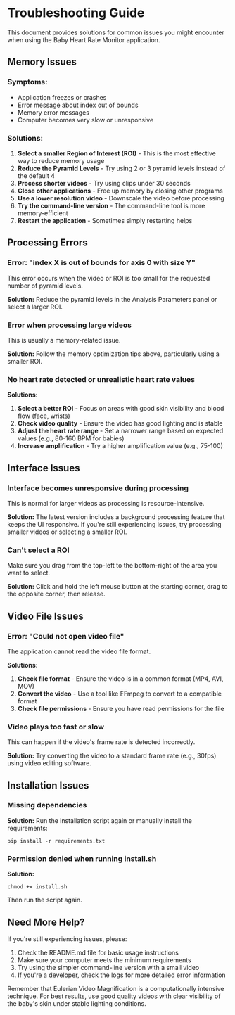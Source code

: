 # Troubleshooting Guide

This document provides solutions for common issues you might encounter when using the Baby Heart Rate Monitor application.

## Memory Issues

### Symptoms:
- Application freezes or crashes
- Error message about index out of bounds
- Memory error messages
- Computer becomes very slow or unresponsive

### Solutions:
1. **Select a smaller Region of Interest (ROI)** - This is the most effective way to reduce memory usage
2. **Reduce the Pyramid Levels** - Try using 2 or 3 pyramid levels instead of the default 4
3. **Process shorter videos** - Try using clips under 30 seconds
4. **Close other applications** - Free up memory by closing other programs
5. **Use a lower resolution video** - Downscale the video before processing
6. **Try the command-line version** - The command-line tool is more memory-efficient
7. **Restart the application** - Sometimes simply restarting helps

## Processing Errors

### Error: "index X is out of bounds for axis 0 with size Y"
This error occurs when the video or ROI is too small for the requested number of pyramid levels.

**Solution:** Reduce the pyramid levels in the Analysis Parameters panel or select a larger ROI.

### Error when processing large videos
This is usually a memory-related issue.

**Solution:** Follow the memory optimization tips above, particularly using a smaller ROI.

### No heart rate detected or unrealistic heart rate values

**Solutions:**
1. **Select a better ROI** - Focus on areas with good skin visibility and blood flow (face, wrists)
2. **Check video quality** - Ensure the video has good lighting and is stable
3. **Adjust the heart rate range** - Set a narrower range based on expected values (e.g., 80-160 BPM for babies)
4. **Increase amplification** - Try a higher amplification value (e.g., 75-100)

## Interface Issues

### Interface becomes unresponsive during processing
This is normal for larger videos as processing is resource-intensive.

**Solution:** The latest version includes a background processing feature that keeps the UI responsive. If you're still experiencing issues, try processing smaller videos or selecting a smaller ROI.

### Can't select a ROI
Make sure you drag from the top-left to the bottom-right of the area you want to select.

**Solution:** Click and hold the left mouse button at the starting corner, drag to the opposite corner, then release.

## Video File Issues

### Error: "Could not open video file"
The application cannot read the video file format.

**Solutions:**
1. **Check file format** - Ensure the video is in a common format (MP4, AVI, MOV)
2. **Convert the video** - Use a tool like FFmpeg to convert to a compatible format
3. **Check file permissions** - Ensure you have read permissions for the file

### Video plays too fast or slow
This can happen if the video's frame rate is detected incorrectly.

**Solution:** Try converting the video to a standard frame rate (e.g., 30fps) using video editing software.

## Installation Issues

### Missing dependencies

**Solution:** Run the installation script again or manually install the requirements:
```
pip install -r requirements.txt
```

### Permission denied when running install.sh

**Solution:** 
```
chmod +x install.sh
```
Then run the script again.

## Need More Help?

If you're still experiencing issues, please:

1. Check the README.md file for basic usage instructions
2. Make sure your computer meets the minimum requirements
3. Try using the simpler command-line version with a small video
4. If you're a developer, check the logs for more detailed error information

Remember that Eulerian Video Magnification is a computationally intensive technique. For best results, use good quality videos with clear visibility of the baby's skin under stable lighting conditions. 